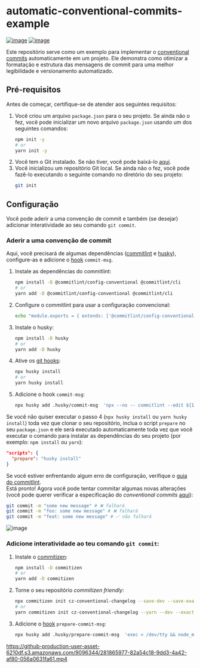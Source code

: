 # automatic-conventional-commits-example
[![image](https://img.shields.io/badge/EN-blue)](./README.md)
[![image](https://img.shields.io/badge/PT-blue)](./LEIAME.md)

Este repositório serve como um exemplo para implementar o [conventional commits](https://www.conventionalcommits.org/) automaticamente em um projeto. Ele demonstra como otimizar a formatação e estrutura das mensagens de commit para uma melhor legibilidade e versionamento automatizado.

## Pré-requisitos

Antes de começar, certifique-se de atender aos seguintes requisitos:

1. Você criou um arquivo `package.json` para o seu projeto. Se ainda não o fez, você pode inicializar um novo arquivo `package.json` usando um dos seguintes comandos:
    ```bash
    npm init -y
    # or
    yarn init -y
    ```
2. Você tem o Git instalado. Se não tiver, você pode baixá-lo [aqui](https://git-scm.com/downloads).
3. Você inicializou um repositório Git local. Se ainda não o fez, você pode fazê-lo executando o seguinte comando no diretório do seu projeto:
    ```bash
    git init
    ```

## Configuração
Você pode aderir a uma convenção de commit e também (se desejar) adicionar interatividade ao seu comando `git commit`.

### Aderir a uma convenção de commit
Aqui, você precisará de algumas dependências ([commitlint](https://github.com/conventional-changelog/commitlint) e [husky](https://github.com/typicode/husky)), configure-as e adicione o [hook](https://git-scm.com/docs/githooks#_commit_msg) `commit-msg`.

1. Instale as dependências do commitlint:
    ```bash
    npm install -D @commitlint/config-conventional @commitlint/cli
    # or
    yarn add -D @commitlint/config-conventional @commitlint/cli
    ```
2. Configure o commitlint para usar a configuração convencional:
    ```bash
    echo "module.exports = { extends: ['@commitlint/config-conventional'] };" > commitlint.config.js
    ```
3. Instale o husky:
    ```bash
    npm install -D husky
    # or
    yarn add -D husky
    ```
4. Ative os [git hooks](https://git-scm.com/docs/githooks):
    ```bash
    npx husky install
    # or
    yarn husky install
    ```
5. Adicione o hook `commit-msg`:
    ```bash
    npx husky add .husky/commit-msg  'npx --no -- commitlint --edit ${1}'
    ```
Se você não quiser executar o passo 4 (`npx husky install` ou `yarn husky install`) toda vez que clonar o seu repositório, inclua o script `prepare` no seu `package.json` e ele será executado automaticamente toda vez que você executar o comando para instalar as dependências do seu projeto (por exemplo: `npm install` ou `yarn`):
```json
"scripts": {
  "prepare": "husky install" 
}
```

Se você estiver enfrentando algum erro de configuração, verifique o [guia do commitlint](https://commitlint.js.org/#/guides-local-setup).<br/>
Está pronto! Agora você pode tentar commitar algumas novas alterações (você pode querer verificar a especificação do _conventional commits_ [aqui](https://www.conventionalcommits.org/)):
```bash
git commit -m "some new message" # ❌ falhará
git commit -m "foo: some new message" # ❌ falhará
git commit -m "feat: some new message" # ✅ não falhará
```
![image](https://github.com/victorbadaro/automatic-conventional-commits-example/assets/9096344/20cd75a6-9f71-49fd-930d-6faf0b0c6a0d)

### Adicione interatividade ao teu comando `git commit`:
1. Instale o [commitizen](https://github.com/commitizen/cz-cli):
    ```bash
    npm install -D commitizen
    # or
    yarn add -D commitizen
    ```
2. Torne o seu repositório _commitizen friendly_:
    ```bash
    npx commitizen init cz-conventional-changelog --save-dev --save-exact
    # or
    yarn commitizen init cz-conventional-changelog --yarn --dev --exact
    ```
3. Adicione o [hook](https://git-scm.com/docs/githooks#_prepare_commit_msg) `prepare-commit-msg`:
    ```bash
    npx husky add .husky/prepare-commit-msg  'exec < /dev/tty && node_modules/.bin/cz --hook || true'
    ```
https://github-production-user-asset-6210df.s3.amazonaws.com/9096344/281865977-82a54c18-9dd3-4a42-af80-056a0631fa61.mp4